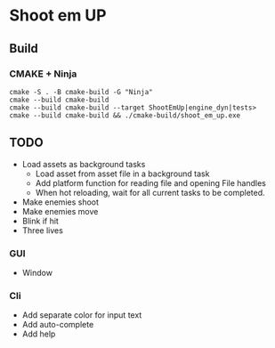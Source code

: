 # Shoot em UP

## Build

### CMAKE + Ninja

```
cmake -S . -B cmake-build -G "Ninja"
cmake --build cmake-build
cmake --build cmake-build --target ShootEmUp|engine_dyn|tests>
cmake --build cmake-build && ./cmake-build/shoot_em_up.exe
```

## TODO 

* Load assets as background tasks
    * Load asset from asset file in a background task
    * Add platform function for reading file and opening File handles
    * When hot reloading, wait for all current tasks to be completed.
* Make enemies shoot
* Make enemies move
* Blink if hit
* Three lives

### GUI

* Window

### Cli

* Add separate color for input text
* Add auto-complete
* Add help
